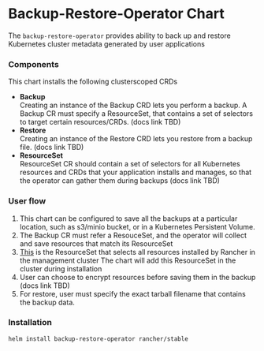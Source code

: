 # Backup-Restore-Operator Chart

The `backup-restore-operator` provides ability to back up and restore Kubernetes cluster metadata generated by user applications 

### Components

This chart installs the following clusterscoped CRDs  

* **Backup**  
  Creating an instance of the Backup CRD lets you perform a backup. A Backup CR must specify a ResourceSet, that contains a set of selectors to target certain resources/CRDs. (docs link TBD)
* **Restore**  
  Creating an instance of the Restore CRD lets you restore from a backup file. (docs link TBD)
* **ResourceSet**  
  ResourceSet CR should contain a set of selectors for all Kubernetes resources and CRDs that your application installs and manages, so that the operator can gather them during backups (docs link TBD)


### User flow

1. This chart can be configured to save all the backups at a particular location, such as s3/minio bucket, or in a Kubernetes Persistent Volume.
2. The Backup CR must refer a ResouceSet, and the operator will collect and save resources that match its ResourceSet
3. [This](linkTBD) is the ResourceSet that selects all resources installed by Rancher in the management cluster
The chart will add this ResourceSet in the cluster during installation
4. User can choose to encrypt resources before saving them in the backup (docs link TBD)
5. For restore, user must specify the exact tarball filename that contains the backup data.


### Installation
```
helm install backup-restore-operator rancher/stable 
```
